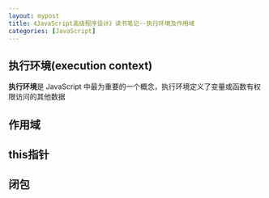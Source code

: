 ```yaml
---
layout: mypost
title: 《JavaScript高级程序设计》读书笔记--执行环境及作用域
categories: [JavaScript]
---
```


## 执行环境(execution context)

**执行环境**是 JavaScript 中最为重要的一个概念，执行环境定义了变量或函数有权限访问的其他数据

## 作用域

## this指针

## 闭包